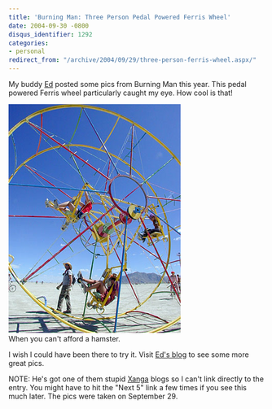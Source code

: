 ```yaml
---
title: 'Burning Man: Three Person Pedal Powered Ferris Wheel'
date: 2004-09-30 -0800
disqus_identifier: 1292
categories:
- personal
redirect_from: "/archive/2004/09/29/three-person-ferris-wheel.aspx/"
---
```


My buddy [Ed](http://www.xanga.com/home.aspx?user=mushustyles) posted
some pics from Burning Man this year. This pedal powered Ferris wheel
particularly caught my eye. How cool is that!

![Ferris Wheel](/images/BMFerrisWheel.jpg) \
 When you can't afford a hamster.

I wish I could have been there to try it. Visit [Ed's
blog](http://www.xanga.com/home.aspx?user=mushustyles) to see some more
great pics.

NOTE: He's got one of them stupid [Xanga](http://www.xanga.com/) blogs
so I can't link directly to the entry. You might have to hit the "Next
5" link a few times if you see this much later. The pics were taken on
September 29.

